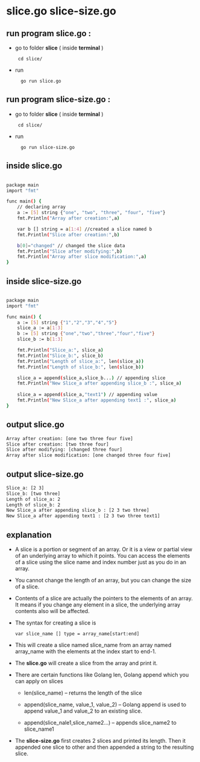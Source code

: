 
# slice.go slice-size.go
## run program slice.go : 
- go to folder **slice** ( inside **terminal** ) 

       cd slice/

- run 

        go run slice.go



## run program slice-size.go : 
- go to folder **slice** ( inside **terminal** ) 

       cd slice/

- run 

        go run slice-size.go
## inside slice.go


```bash

package main
import "fmt"

func main() {  
    // declaring array
    a := [5] string {"one", "two", "three", "four", "five"}
    fmt.Println("Array after creation:",a)

    var b [] string = a[1:4] //created a slice named b
    fmt.Println("Slice after creation:",b)

    b[0]="changed" // changed the slice data
    fmt.Println("Slice after modifying:",b)
    fmt.Println("Array after slice modification:",a)
}


```



## inside slice-size.go


```bash

package main
import "fmt"

func main() {  
	a := [5] string {"1","2","3","4","5"}
	slice_a := a[1:3]
	b := [5] string {"one","two","three","four","five"}
	slice_b := b[1:3]

    fmt.Println("Slice_a:", slice_a)
    fmt.Println("Slice_b:", slice_b)
    fmt.Println("Length of slice_a:", len(slice_a))
    fmt.Println("Length of slice_b:", len(slice_b))

    slice_a = append(slice_a,slice_b...) // appending slice
    fmt.Println("New Slice_a after appending slice_b :", slice_a)
    
    slice_a = append(slice_a,"text1") // appending value
    fmt.Println("New Slice_a after appending text1 :", slice_a)
}

```

## output slice.go

```bash
Array after creation: [one two three four five]
Slice after creation: [two three four]
Slice after modifying: [changed three four]
Array after slice modification: [one changed three four five]

```

## output slice-size.go

```bash
Slice_a: [2 3]
Slice_b: [two three]
Length of slice_a: 2
Length of slice_b: 2
New Slice_a after appending slice_b : [2 3 two three]
New Slice_a after appending text1 : [2 3 two three text1]

```

## explanation


-   A slice is a portion or segment of an array. 
    Or it is a view or partial view of an underlying array to which it points. 
    You can access the elements of a slice using the slice name and index 
    number just as you do in an array. 
-   You cannot change the length of an array, 
    but you can change the size of a slice.

-   Contents of a slice are actually the pointers to the elements of an array. 
    It means if you change any element in a slice, 
    the underlying array contents also will be affected.

-   The syntax for creating a slice is

        var slice_name [] type = array_name[start:end]

-   This will create a slice named slice_name from an 
    array named array_name with the elements at the index start to end-1.

-   The **slice.go** will create a slice from the array and print it.

-   There are certain functions like Golang len, 
    Golang append which you can apply on slices

    - len(slice_name) – returns the length of the slice

    - append(slice_name, value_1, value_2) – Golang append is used to append value_1 and value_2 to an existing slice.

    - append(slice_nale1,slice_name2…) – appends slice_name2 to slice_name1

-   The **slice-size.go** first creates 2 slices and printed its length. 
    Then it appended one slice to other and then appended a string to the 
    resulting slice.
